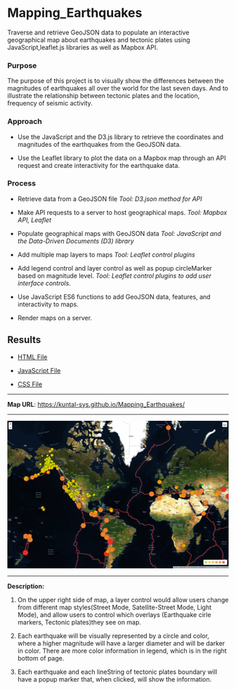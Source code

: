 # Mapping_Earthquakes

Traverse and retrieve GeoJSON data to populate an interactive geographical map about earthquakes and tectonic plates using JavaScript,leaflet.js libraries as well as Mapbox API.

### Purpose

The purpose of this project is to visually show the differences between the magnitudes of earthquakes all over the world for the last seven days. And  to illustrate the relationship between tectonic plates and the location, frequency of seismic activity.

### Approach

- Use the JavaScript and the D3.js library to retrieve the coordinates and magnitudes of the earthquakes from the GeoJSON data.

- Use the Leaflet library to plot the data on a Mapbox map through an API request and create interactivity for the earthquake data.

### Process

- Retrieve data from a GeoJSON file *Tool: D3.json method for API*

- Make API requests to a server to host geographical maps. *Tool: Mapbox API, Leaflet*

- Populate geographical maps with GeoJSON data *Tool: JavaScript and the Data-Driven Documents (D3) library*

- Add multiple map layers to maps *Tool: Leaflet control plugins*

- Add legend control and layer control as well as popup circleMarker based on magnitude level. *Tool: Leaflet control plugins to add user interface controls.*

- Use JavaScript ES6 functions to add GeoJSON data, features, and interactivity to maps.

- Render maps on a server.

## Results

- [HTML File](/Earthquake_Challenge/index.html)

- [JavaScript File](/Earthquake_Challenge/static/js/logic.js)

- [CSS File](/Earthquake_Challenge/static/css/style.css)

--------------------------------------------------
**Map URL**: <https://kuntal-sys.github.io/Mapping_Earthquakes/>

--------------------------------------------------
![challenge_Result.PNG](/challenge_Result.PNG)

--------------------------------------------------

**Description:**

1. On the upper right side of map, a layer control would allow users change from different map styles(Street Mode, Satellite-Street Mode, Light Mode), and allow users to control which overlays (Earthquake cirle markers, Tectonic plates)they see on map. 

2. Each earthquake will be visually represented by a circle and color, where a higher magnitude will have a larger diameter and will be darker in color. There are more color information in legend, which is in the right bottom of page.

3. Each earthquake and each lineString of tectonic plates boundary will have a popup marker that, when clicked, will show the information.

